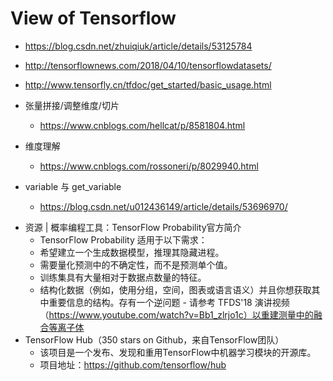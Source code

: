 # View of Tensorflow

+ https://blog.csdn.net/zhuiqiuk/article/details/53125784
+ http://tensorflownews.com/2018/04/10/tensorflowdatasets/
+ http://www.tensorfly.cn/tfdoc/get_started/basic_usage.html
+ 张量拼接/调整维度/切片
	+ https://www.cnblogs.com/hellcat/p/8581804.html
+ 维度理解
	+ https://www.cnblogs.com/rossoneri/p/8029940.html

+ variable 与 get_variable
	+ https://blog.csdn.net/u012436149/article/details/53696970/
- 资源 | 概率编程工具：TensorFlow Probability官方简介
    - TensorFlow Probability 适用于以下需求：
    - 希望建立一个生成数据模型，推理其隐藏进程。
    - 需要量化预测中的不确定性，而不是预测单个值。
    - 训练集具有大量相对于数据点数量的特征。
    - 结构化数据（例如，使用分组，空间，图表或语言语义）并且你想获取其中重要信息的结构。存有一个逆问题 - 请参考 TFDS'18 演讲视频（https://www.youtube.com/watch?v=Bb1_zlrjo1c）以重建测量中的融合等离子体
- TensorFlow Hub（350 stars on Github，来自TensorFlow团队）
    - 该项目是一个发布、发现和重用TensorFlow中机器学习模块的开源库。
    - 项目地址：https://github.com/tensorflow/hub
